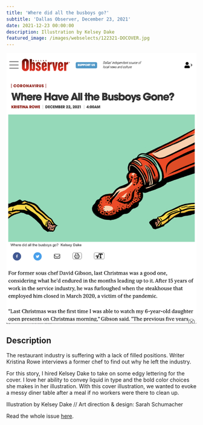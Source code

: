 ```yaml
---
title: 'Where did all the busboys go?'
subtitle: 'Dallas Observer, December 23, 2021'
date: 2021-12-23 00:00:00
description: Illustration by Kelsey Dake
featured_image: /images/webselects/122321-DOCOVER.jpg
---
```


![](/images/webselects/122321_busboysweb.jpg)

## Description

The restaurant industry is suffering with a lack of filled positions. Writer Kristina Rowe interviews a former chef to find out why he left the industry. 

For this story, I hired Kelsey Dake to take on some edgy lettering for the cover. I love her ability to convey liquid in type and the bold color choices she makes in her illustration. With this cover illustration, we wanted to evoke a messy diner table after a meal if no workers were there to clean up. 

Illustration by Kelsey Dake // Art direction & design: Sarah Schumacher

Read the whole issue [here](https://www.dallasobserver.com/restaurants/where-have-all-the-busboys-gone-13025904). 
